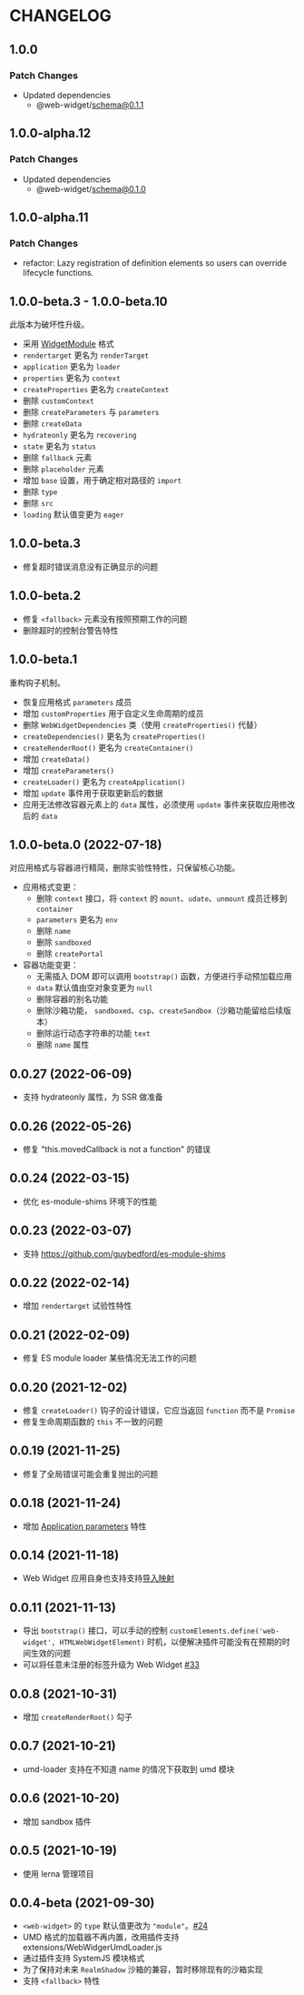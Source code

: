 # CHANGELOG

## 1.0.0

### Patch Changes

- Updated dependencies
  - @web-widget/schema@0.1.1

## 1.0.0-alpha.12

### Patch Changes

- Updated dependencies
  - @web-widget/schema@0.1.0

## 1.0.0-alpha.11

### Patch Changes

- refactor: Lazy registration of definition elements so users can override lifecycle functions.

## 1.0.0-beta.3 - 1.0.0-beta.10

此版本为破坏性升级。

- 采用 [WidgetModule](https://github.com/web-widget/web-widget/tree/dev/packages/schema) 格式
- `rendertarget` 更名为 `renderTarget`
- `application` 更名为 `loader`
- `properties` 更名为 `context`
- `createProperties` 更名为 `createContext`
- 删除 `customContext`
- 删除 `createParameters` 与 `parameters`
- 删除 `createData`
- `hydrateonly` 更名为 `recovering`
- `state` 更名为 `status`
- 删除 `fallback` 元素
- 删除 `placeholder` 元素
- 增加 `base` 设置，用于确定相对路径的 `import`
- 删除 `type`
- 删除 `src`
- `loading` 默认值变更为 `eager`

## 1.0.0-beta.3

- 修复超时错误消息没有正确显示的问题

## 1.0.0-beta.2

- 修复 `<fallback>` 元素没有按照预期工作的问题
- 删除超时的控制台警告特性

## 1.0.0-beta.1

重构钩子机制。

- 恢复应用格式 `parameters` 成员
- 增加 `customProperties` 用于自定义生命周期的成员
- 删除 `WebWidgetDependencies` 类（使用 `createProperties()` 代替）
- `createDependencies()` 更名为 `createProperties()`
- `createRenderRoot()` 更名为 `createContainer()`
- 增加 `createData()`
- 增加 `createParameters()`
- `createLoader()` 更名为 `createApplication()`
- 增加 `update` 事件用于获取更新后的数据
- 应用无法修改容器元素上的 `data` 属性，必须使用 `update` 事件来获取应用修改后的 `data`

## 1.0.0-beta.0 (2022-07-18)

对应用格式与容器进行精简，删除实验性特性，只保留核心功能。

- 应用格式变更：
  - 删除 `context` 接口，将 `context` 的 `mount`、`udate`、`unmount` 成员迁移到 `container`
  - `parameters` 更名为 `env`
  - 删除 `name`
  - 删除 `sandboxed`
  - 删除 `createPortal`
- 容器功能变更：
  - 无需插入 DOM 即可以调用 `bootstrap()` 函数，方便进行手动预加载应用
  - `data` 默认值由空对象变更为 `null`
  - 删除容器的别名功能
  - 删除沙箱功能， `sandboxed`、`csp`、`createSandbox`（沙箱功能留给后续版本）
  - 删除运行动态字符串的功能 `text`
  - 删除 `name` 属性

## 0.0.27 (2022-06-09)

- 支持 hydrateonly 属性，为 SSR 做准备

## 0.0.26 (2022-05-26)

- 修复 "this.movedCallback is not a function" 的错误

## 0.0.24 (2022-03-15)

- 优化 es-module-shims 环境下的性能

## 0.0.23 (2022-03-07)

- 支持 https://github.com/guybedford/es-module-shims

## 0.0.22 (2022-02-14)

- 增加 `rendertarget` 试验性特性

## 0.0.21 (2022-02-09)

- 修复 ES module loader 某些情况无法工作的问题

## 0.0.20 (2021-12-02)

- 修复 `createLoader()` 钩子的设计错误，它应当返回 `function` 而不是 `Promise`
- 修复生命周期函数的 `this` 不一致的问题

## 0.0.19 (2021-11-25)

- 修复了全局错误可能会重复抛出的问题

## 0.0.18 (2021-11-24)

- 增加 [Application parameters](./rfcs/0005-application-parameters.md) 特性

## 0.0.14 (2021-11-18)

- Web Widget 应用自身也支持支持[导入映射](https://github.com/WICG/import-maps)

## 0.0.11 (2021-11-13)

- 导出 `bootstrap()` 接口，可以手动的控制 `customElements.define('web-widget', HTMLWebWidgetElement)` 时机，以便解决插件可能没有在预期的时间生效的问题
- 可以将任意未注册的标签升级为 Web Widget [#33](https://github.com/web-widget/web-widget/pull/33)

## 0.0.8 (2021-10-31)

- 增加 `createRenderRoot()` 勾子

## 0.0.7 (2021-10-21)

- umd-loader 支持在不知道 name 的情况下获取到 umd 模块

## 0.0.6 (2021-10-20)

- 增加 sandbox 插件

## 0.0.5 (2021-10-19)

- 使用 lerna 管理项目

## 0.0.4-beta (2021-09-30)

- `<web-widget>` 的 `type` 默认值更改为 `"module"`。[#24](https://github.com/web-widget/web-widget/issues/24)
- UMD 格式的加载器不再内置，改用插件支持 extensions/WebWidgerUmdLoader.js
- 通过插件支持 SystemJS 模块格式
- 为了保持对未来 `RealmShadow` 沙箱的兼容，暂时移除现有的沙箱实现
- 支持 `<fallback>` 特性
